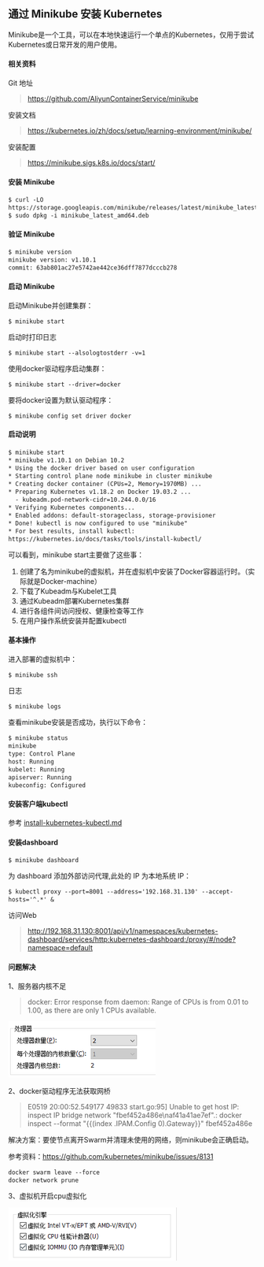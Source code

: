 ## 通过 Minikube 安装 Kubernetes

Minikube是一个工具，可以在本地快速运行一个单点的Kubernetes，仅用于尝试Kubernetes或日常开发的用户使用。

#### 相关资料

Git 地址

> https://github.com/AliyunContainerService/minikube

安装文档

> https://kubernetes.io/zh/docs/setup/learning-environment/minikube/

安装配置

> https://minikube.sigs.k8s.io/docs/start/

#### 安装 Minikube

```shell
$ curl -LO https://storage.googleapis.com/minikube/releases/latest/minikube_latest_amd64.deb
$ sudo dpkg -i minikube_latest_amd64.deb
```

#### 验证 Minikube

```shell
$ minikube version
minikube version: v1.10.1
commit: 63ab801ac27e5742ae442ce36dff7877dcccb278
```

#### 启动 Minikube

启动Minikube并创建集群：

```shell
$ minikube start
```

启动时打印日志

```shell
$ minikube start --alsologtostderr -v=1
```

使用docker驱动程序启动集群：

```shell
$ minikube start --driver=docker
```

要将docker设置为默认驱动程序：

```shell
$ minikube config set driver docker
```

#### 启动说明

```shell
$ minikube start
* minikube v1.10.1 on Debian 10.2
* Using the docker driver based on user configuration
* Starting control plane node minikube in cluster minikube
* Creating docker container (CPUs=2, Memory=1970MB) ...
* Preparing Kubernetes v1.18.2 on Docker 19.03.2 ...
  - kubeadm.pod-network-cidr=10.244.0.0/16
* Verifying Kubernetes components...
* Enabled addons: default-storageclass, storage-provisioner
* Done! kubectl is now configured to use "minikube"
* For best results, install kubectl: https://kubernetes.io/docs/tasks/tools/install-kubectl/
```

可以看到，minikube start主要做了这些事：

1. 创建了名为minikube的虚拟机，并在虚拟机中安装了Docker容器运行时。（实际就是Docker-machine）
2. 下载了Kubeadm与Kubelet工具
3. 通过Kubeadm部署Kubernetes集群
4. 进行各组件间访问授权、健康检查等工作
5. 在用户操作系统安装并配置kubectl

#### 基本操作

进入部署的虚拟机中：

```shell
$ minikube ssh
```

日志

```shell
$ minikube logs
```

查看minikube安装是否成功，执行以下命令：

```shell
$ minikube status
minikube
type: Control Plane
host: Running
kubelet: Running
apiserver: Running
kubeconfig: Configured
```

#### 安装客户端kubectl

参考 [install-kubernetes-kubectl.md](install-kubernetes-kubectl.md)


#### 安装dashboard

```shell
$ minikube dashboard
```

为 dashboard 添加外部访问代理,此处的 IP 为本地系统 IP：

```shell
$ kubectl proxy --port=8001 --address='192.168.31.130' --accept-hosts='^.*' &
```

访问Web

> http://192.168.31.130:8001/api/v1/namespaces/kubernetes-dashboard/services/http:kubernetes-dashboard:/proxy/#/node?namespace=default

#### 问题解决

1、服务器内核不足

> docker: Error response from daemon: Range of CPUs is from 0.01 to 1.00, as there are only 1 CPUs available.

![1589880878269](assets/1589880878269.png)

2、docker驱动程序无法获取网桥

> E0519 20:00:52.549177   49833 start.go:95] Unable to get host IP: inspect IP bridge network "fbef452a486e\naf41a41ae7ef".: docker inspect --format "{{(index .IPAM.Config 0).Gateway}}" fbef452a486e

解决方案：要使节点离开Swarm并清理未使用的网络，则minikube会正确启动。

参考资料：https://github.com/kubernetes/minikube/issues/8131

```
docker swarm leave --force
docker network prune
```

3、虚拟机开启cpu虚拟化

![1589938952036](assets/1589938952036.png)

